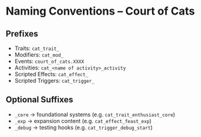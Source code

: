 # Naming Conventions – Court of Cats

## Prefixes
- Traits: `cat_trait_`
- Modifiers: `cat_mod_`
- Events: `court_of_cats.XXXX`
- Activities: `cat_<name of activity>_activity`
- Scripted Effects: `cat_effect_`
- Scripted Triggers: `cat_trigger_`


## Optional Suffixes
- `_core` → foundational systems (e.g. `cat_trait_enthusiast_core`)
- `_exp` → expansion content (e.g. `cat_effect_feast_exp`)
- `_debug` → testing hooks (e.g. `cat_trigger_debug_start`)
